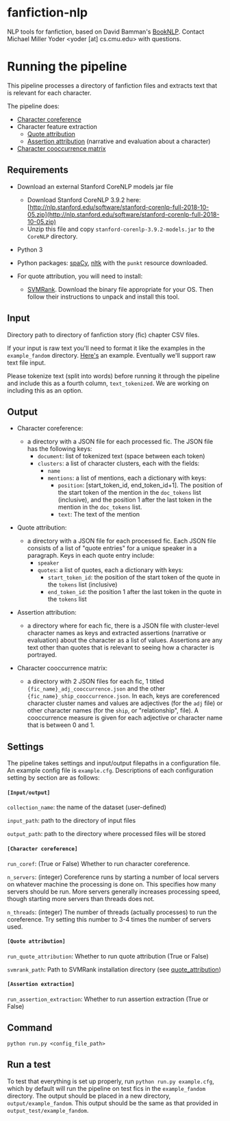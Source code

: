 # fanfiction-nlp
NLP tools for fanfiction, based on David Bamman's [BookNLP](https://github.com/dbamman/book-nlp). Contact Michael Miller Yoder <yoder [at] cs.cmu.edu> with questions.

# Running the pipeline
This pipeline processes a directory of fanfiction files and extracts
 text that is relevant for each character.
 
The pipeline does:
* [Character coreference](char_coref)
* Character feature extraction
	* [Quote attribution](quote_attribution)
	* [Assertion attribution](assertion_extraction) (narrative and evaluation about a character)
* [Character cooccurrence matrix](cooccurrence)

## Requirements
* Download an external Stanford CoreNLP models jar file
	* Download Stanford CoreNLP 3.9.2 here: [http://nlp.stanford.edu/software/stanford-corenlp-full-2018-10-05.zip](http://nlp.stanford.edu/software/stanford-corenlp-full-2018-10-05.zip)
	* Unzip this file and copy `stanford-corenlp-3.9.2-models.jar` to the `CoreNLP` directory.

* Python 3

* Python packages: [spaCy](https://spacy.io/usage), [nltk](https://www.nltk.org/install.html) with the `punkt` resource downloaded.

* For quote attribution, you will need to install:
	* [SVMRank](https://www.cs.cornell.edu/people/tj/svm_light/svm_rank.html). Download the binary file appropriate for your OS. Then follow their instructions to unpack and install this tool.

## Input 
Directory path to directory of fanfiction story (fic) chapter CSV files. 

If your input is raw text you'll need to format it like the examples in the `example_fandom` directory. [Here's](https://github.com/michaelmilleryoder/fanfiction-nlp/blob/master/example_fandom/10118594_0004.csv) an example. Eventually we'll support raw text file input.

Please tokenize text (split into words) before running it through the pipeline and include this as a fourth column, `text_tokenized`. We are working on including this as an option.

## Output 
* Character coreference: 
	* a directory with a JSON file for each processed fic. The JSON file has the following keys:
		* `document`: list of tokenized text (space between each token)
		* `clusters`: a list of character clusters, each with the fields:
			* `name`
			* `mentions`: a list of mentions, each a dictionary with keys:
				* `position`: [start_token_id, end_token_id+1]. The position of the start token of the mention in the `doc_tokens` list (inclusive), and the position 1 after the last token in the mention in the `doc_tokens` list.
				* `text`: The text of the mention
	<!-- * a directory where fics (fanfiction stories) are stored with character mentions surrounded by cluster-level coreference names in XML tags, like this: "\<character name="hermione"\>she\</character\> and \<character name="harry"\>harry\</character\> walked through the woods".-->
	<!--* a directory with files with cluster-level character names for each processed fic, one per line.-->

* Quote attribution: 
	* a directory with a JSON file for each processed fic. Each JSON file consists of a list of "quote entries" for a unique speaker in a paragraph. Keys in each quote entry include:
		* `speaker`
		* `quotes`: a list of quotes, each a dictionary with keys:
			* `start_token_id`: the position of the start token of the quote in the `tokens` list (inclusive)
			* `end_token_id`: the position 1 after the last token in the quote in the `tokens` list
		<!--* `chapter`-->
		<!--* `paragraph`-->

* Assertion attribution: 
	* a directory where for each fic, there is a JSON file with cluster-level character names as keys and extracted assertions (narrative or evaluation) about the character as a list of values. Assertions are any text other than quotes that is relevant to seeing how a character is portrayed.

* Character cooccurrence matrix: 
	* a directory with 2 JSON files for each fic, 1 titled `{fic_name}_adj_cooccurrence.json` and the other `{fic_name}_ship_cooccurrence.json`. In each, keys are coreferenced character cluster names and values are adjectives (for the `adj` file) or other character names (for the `ship`, or "relationship", file). A cooccurrence measure is given for each adjective or character name that is between 0 and 1.

## Settings
The pipeline takes settings and input/output filepaths in a configuration file. An example config file is `example.cfg`. Descriptions of each configuration setting by section are as follows:

#### `[Input/output]`

`collection_name`: the name of the dataset (user-defined)

`input_path`: path to the directory of input files

`output_path`: path to the directory where processed files will be stored


#### `[Character coreference]`

`run_coref`: (True or False) Whether to run character coreference.

`n_servers`: (integer) Coreference runs by starting a number of local servers on whatever machine the processing is done on. This specifies how many servers should be run. More servers generally increases processing speed, though starting more servers than threads does not.

`n_threads`: (integer) The number of threads (actually processes) to run the coreference. Try setting this number to 3-4 times the number of servers used.


#### `[Quote attribution]`

`run_quote_attribution`: Whether to run quote attribution (True or False)

`svmrank_path`: Path to SVMRank installation directory (see [quote_attribution](quote_attribution))


#### `[Assertion extraction]`

`run_assertion_extraction`: Whether to run assertion extraction (True or False)


## Command
`python run.py <config_file_path>`

## Run a test
To test that everything is set up properly, run `python run.py example.cfg`, which by default will run the pipeline on test fics in the `example_fandom` directory.
The output should be placed in a new directory, `output/example_fandom`. This output should be the same as that provided in `output_test/example_fandom`.
